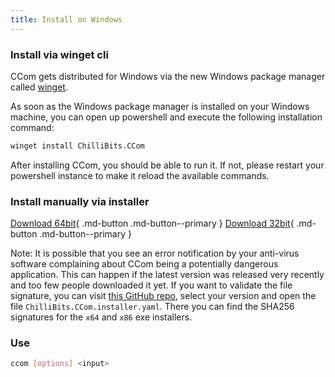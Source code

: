 ```yaml
---
title: Install on Windows
---
```


### Install via winget cli
CCom gets distributed for Windows via the new Windows package manager called [winget](https://github.com/microsoft/winget-cli).

As soon as the Windows package manager is installed on your Windows machine, you can open up powershell and execute the following installation command: <br>
```sh
winget install ChilliBits.CCom
```
After installing CCom, you should be able to run it. If not, please restart your powershell instance to make it reload the available commands.

### Install manually via installer

[Download 64bit](https://github.com/compose-generator/ccom/releases/latest/download/ccom_x64_setup.msi){ .md-button .md-button--primary }
[Download 32bit](https://github.com/compose-generator/ccom/releases/latest/download/ccom_x86_setup.msi){ .md-button .md-button--primary }

Note: It is possible that you see an error notification by your anti-virus software complaining about CCom being a potentially dangerous application. This can happen if the latest version was released very recently and too few people downloaded it yet. If you want to validate the file signature, you can visit [this GitHub repo](https://github.com/microsoft/winget-pkgs/tree/master/manifests/c/ChilliBits/CCom), select your version and open the file `ChilliBits.CCom.installer.yaml`. There you can find the SHA256 signatures for the `x64` and `x86` exe installers.

### Use
```sh
ccom [options] <input>
```
